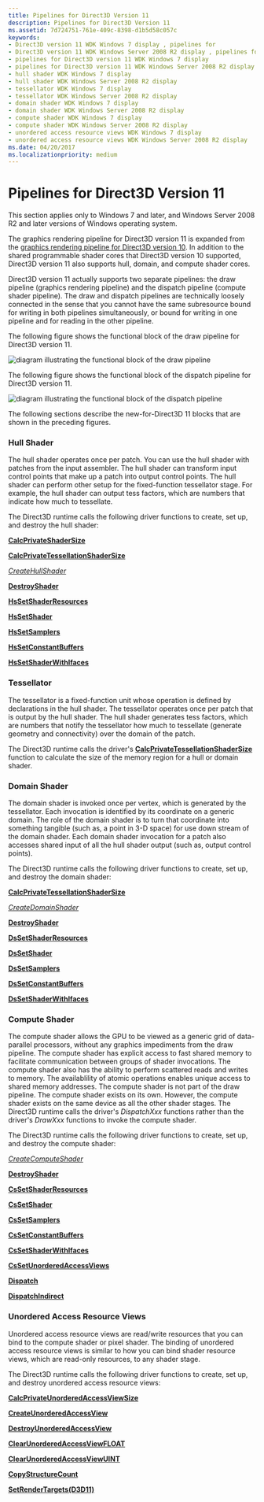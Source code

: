 ```yaml
---
title: Pipelines for Direct3D Version 11
description: Pipelines for Direct3D Version 11
ms.assetid: 7d724751-761e-409c-8398-d1b5d58c057c
keywords:
- Direct3D version 11 WDK Windows 7 display , pipelines for
- Direct3D version 11 WDK Windows Server 2008 R2 display , pipelines for
- pipelines for Direct3D version 11 WDK Windows 7 display
- pipelines for Direct3D version 11 WDK Windows Server 2008 R2 display
- hull shader WDK Windows 7 display
- hull shader WDK Windows Server 2008 R2 display
- tessellator WDK Windows 7 display
- tessellator WDK Windows Server 2008 R2 display
- domain shader WDK Windows 7 display
- domain shader WDK Windows Server 2008 R2 display
- compute shader WDK Windows 7 display
- compute shader WDK Windows Server 2008 R2 display
- unordered access resource views WDK Windows 7 display
- unordered access resource views WDK Windows Server 2008 R2 display
ms.date: 04/20/2017
ms.localizationpriority: medium
---
```


# Pipelines for Direct3D Version 11


This section applies only to Windows 7 and later, and Windows Server 2008 R2 and later versions of Windows operating system.

The graphics rendering pipeline for Direct3D version 11 is expanded from the [graphics rendering pipeline for Direct3D version 10](rendering-pipeline.md). In addition to the shared programmable shader cores that Direct3D version 10 supported, Direct3D version 11 also supports hull, domain, and compute shader cores.

Direct3D version 11 actually supports two separate pipelines: the draw pipeline (graphics rendering pipeline) and the dispatch pipeline (compute shader pipeline). The draw and dispatch pipelines are technically loosely connected in the sense that you cannot have the same subresource bound for writing in both pipelines simultaneously, or bound for writing in one pipeline and for reading in the other pipeline.

The following figure shows the functional block of the draw pipeline for Direct3D version 11.

![diagram illustrating the functional block of the draw pipeline](images/pipeline-dx11.png)

The following figure shows the functional block of the dispatch pipeline for Direct3D version 11.

![diagram illustrating the functional block of the dispatch pipeline](images/pipeline-compute.png)

The following sections describe the new-for-Direct3D 11 blocks that are shown in the preceding figures.

### <span id="hull_shader"></span><span id="HULL_SHADER"></span>Hull Shader

The hull shader operates once per patch. You can use the hull shader with patches from the input assembler. The hull shader can transform input control points that make up a patch into output control points. The hull shader can perform other setup for the fixed-function tessellator stage. For example, the hull shader can output tess factors, which are numbers that indicate how much to tessellate.

The Direct3D runtime calls the following driver functions to create, set up, and destroy the hull shader:

[**CalcPrivateShaderSize**](https://msdn.microsoft.com/library/windows/hardware/ff538315)

[**CalcPrivateTessellationShaderSize**](https://msdn.microsoft.com/library/windows/hardware/ff538318)

[*CreateHullShader*](https://msdn.microsoft.com/library/windows/hardware/ff540655)

[**DestroyShader**](https://msdn.microsoft.com/library/windows/hardware/ff552805)

[**HsSetShaderResources**](https://msdn.microsoft.com/library/windows/hardware/ff567300)

[**HsSetShader**](https://msdn.microsoft.com/library/windows/hardware/ff567294)

[**HsSetSamplers**](https://msdn.microsoft.com/library/windows/hardware/ff567290)

[**HsSetConstantBuffers**](https://msdn.microsoft.com/library/windows/hardware/ff567286)

[**HsSetShaderWithIfaces**](https://msdn.microsoft.com/library/windows/hardware/ff567306)

### <span id="tessellator"></span><span id="TESSELLATOR"></span>Tessellator

The tessellator is a fixed-function unit whose operation is defined by declarations in the hull shader. The tessellator operates once per patch that is output by the hull shader. The hull shader generates tess factors, which are numbers that notify the tessellator how much to tessellate (generate geometry and connectivity) over the domain of the patch.

The Direct3D runtime calls the driver's [**CalcPrivateTessellationShaderSize**](https://msdn.microsoft.com/library/windows/hardware/ff538318) function to calculate the size of the memory region for a hull or domain shader.

### <span id="domain_shader"></span><span id="DOMAIN_SHADER"></span>Domain Shader

The domain shader is invoked once per vertex, which is generated by the tessellator. Each invocation is identified by its coordinate on a generic domain. The role of the domain shader is to turn that coordinate into something tangible (such as, a point in 3-D space) for use down stream of the domain shader. Each domain shader invocation for a patch also accesses shared input of all the hull shader output (such as, output control points).

The Direct3D runtime calls the following driver functions to create, set up, and destroy the domain shader:

[**CalcPrivateTessellationShaderSize**](https://msdn.microsoft.com/library/windows/hardware/ff538318)

[*CreateDomainShader*](https://msdn.microsoft.com/library/windows/hardware/ff540637)

[**DestroyShader**](https://msdn.microsoft.com/library/windows/hardware/ff552805)

[**DsSetShaderResources**](https://msdn.microsoft.com/library/windows/hardware/ff557306)

[**DsSetShader**](https://msdn.microsoft.com/library/windows/hardware/ff557305)

[**DsSetSamplers**](https://msdn.microsoft.com/library/windows/hardware/ff557298)

[**DsSetConstantBuffers**](https://msdn.microsoft.com/library/windows/hardware/ff557289)

[**DsSetShaderWithIfaces**](https://msdn.microsoft.com/library/windows/hardware/ff557316)

### <span id="compute_shader"></span><span id="COMPUTE_SHADER"></span>Compute Shader

The compute shader allows the GPU to be viewed as a generic grid of data-parallel processors, without any graphics impediments from the draw pipeline. The compute shader has explicit access to fast shared memory to facilitate communication between groups of shader invocations. The compute shader also has the ability to perform scattered reads and writes to memory. The availablility of atomic operations enables unique access to shared memory addresses. The compute shader is not part of the draw pipeline. The compute shader exists on its own. However, the compute shader exists on the same device as all the other shader stages. The Direct3D runtime calls the driver's *DispatchXxx* functions rather than the driver's *DrawXxx* functions to invoke the compute shader.

The Direct3D runtime calls the following driver functions to create, set up, and destroy the compute shader:

[*CreateComputeShader*](https://msdn.microsoft.com/library/windows/hardware/ff540606)

[**DestroyShader**](https://msdn.microsoft.com/library/windows/hardware/ff552805)

[**CsSetShaderResources**](https://msdn.microsoft.com/library/windows/hardware/ff540802)

[**CsSetShader**](https://msdn.microsoft.com/library/windows/hardware/ff540799)

[**CsSetSamplers**](https://msdn.microsoft.com/library/windows/hardware/ff540795)

[**CsSetConstantBuffers**](https://msdn.microsoft.com/library/windows/hardware/ff540794)

[**CsSetShaderWithIfaces**](https://msdn.microsoft.com/library/windows/hardware/ff540805)

[**CsSetUnorderedAccessViews**](https://msdn.microsoft.com/library/windows/hardware/ff540808)

[**Dispatch**](https://msdn.microsoft.com/library/windows/hardware/ff553896)

[**DispatchIndirect**](https://msdn.microsoft.com/library/windows/hardware/ff553899)

### <span id="unordered_access_resource_views"></span><span id="UNORDERED_ACCESS_RESOURCE_VIEWS"></span>Unordered Access Resource Views

Unordered access resource views are read/write resources that you can bind to the compute shader or pixel shader. The binding of unordered access resource views is similar to how you can bind shader resource views, which are read-only resources, to any shader stage.

The Direct3D runtime calls the following driver functions to create, set up, and destroy unordered access resource views:

[**CalcPrivateUnorderedAccessViewSize**](https://msdn.microsoft.com/library/windows/hardware/ff538320)

[**CreateUnorderedAccessView**](https://msdn.microsoft.com/library/windows/hardware/ff540711)

[**DestroyUnorderedAccessView**](https://msdn.microsoft.com/library/windows/hardware/ff552812)

[**ClearUnorderedAccessViewFLOAT**](https://msdn.microsoft.com/library/windows/hardware/ff539412)

[**ClearUnorderedAccessViewUINT**](https://msdn.microsoft.com/library/windows/hardware/ff539414)

[**CopyStructureCount**](https://msdn.microsoft.com/library/windows/hardware/ff540544)

[**SetRenderTargets(D3D11)**](https://msdn.microsoft.com/library/windows/hardware/ff569554)

 

 





